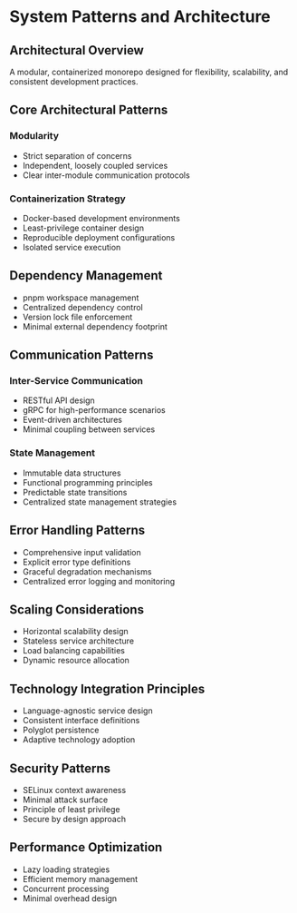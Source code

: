 # System Patterns and Architecture

## Architectural Overview

A modular, containerized monorepo designed for flexibility, scalability, and consistent development practices.

## Core Architectural Patterns

### Modularity

- Strict separation of concerns
- Independent, loosely coupled services
- Clear inter-module communication protocols

### Containerization Strategy

- Docker-based development environments
- Least-privilege container design
- Reproducible deployment configurations
- Isolated service execution

## Dependency Management

- pnpm workspace management
- Centralized dependency control
- Version lock file enforcement
- Minimal external dependency footprint

## Communication Patterns

### Inter-Service Communication

- RESTful API design
- gRPC for high-performance scenarios
- Event-driven architectures
- Minimal coupling between services

### State Management

- Immutable data structures
- Functional programming principles
- Predictable state transitions
- Centralized state management strategies

## Error Handling Patterns

- Comprehensive input validation
- Explicit error type definitions
- Graceful degradation mechanisms
- Centralized error logging and monitoring

## Scaling Considerations

- Horizontal scalability design
- Stateless service architecture
- Load balancing capabilities
- Dynamic resource allocation

## Technology Integration Principles

- Language-agnostic service design
- Consistent interface definitions
- Polyglot persistence
- Adaptive technology adoption

## Security Patterns

- SELinux context awareness
- Minimal attack surface
- Principle of least privilege
- Secure by design approach

## Performance Optimization

- Lazy loading strategies
- Efficient memory management
- Concurrent processing
- Minimal overhead design
